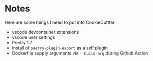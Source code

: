 # Notes

Here are some things I need to put into CookieCuttter

- vscode devcontainer extensions
- vscode user settings
- Poetry 1.7
- install of `poetry-plugin-export` as a self plugin
- Dockerfile supply arguments via `--build-arg` during Github Action
